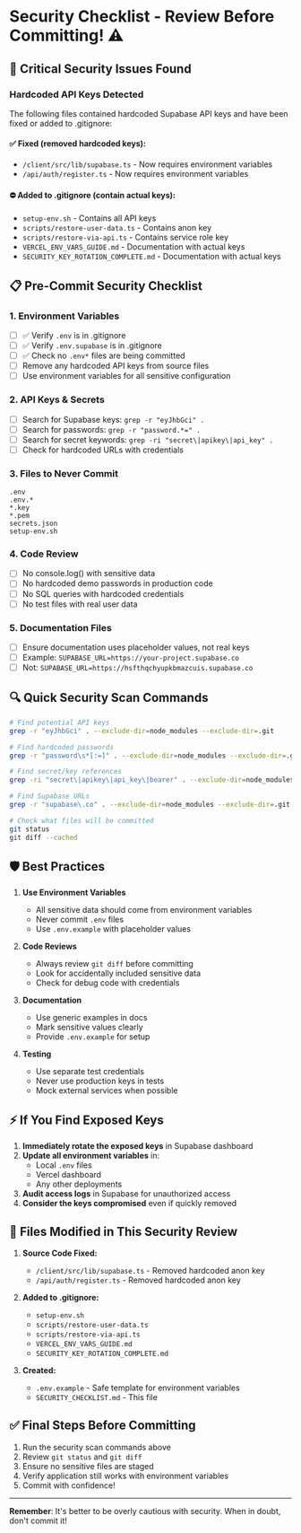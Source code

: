# Security Checklist - Review Before Committing! ⚠️

## 🚨 Critical Security Issues Found

### Hardcoded API Keys Detected
The following files contained hardcoded Supabase API keys and have been fixed or added to .gitignore:

#### ✅ Fixed (removed hardcoded keys):
- `/client/src/lib/supabase.ts` - Now requires environment variables
- `/api/auth/register.ts` - Now requires environment variables

#### ⛔ Added to .gitignore (contain actual keys):
- `setup-env.sh` - Contains all API keys
- `scripts/restore-user-data.ts` - Contains anon key
- `scripts/restore-via-api.ts` - Contains service role key
- `VERCEL_ENV_VARS_GUIDE.md` - Documentation with actual keys
- `SECURITY_KEY_ROTATION_COMPLETE.md` - Documentation with actual keys

## 📋 Pre-Commit Security Checklist

### 1. Environment Variables
- [ ] ✅ Verify `.env` is in .gitignore
- [ ] ✅ Verify `.env.supabase` is in .gitignore
- [ ] ✅ Check no `.env*` files are being committed
- [ ] Remove any hardcoded API keys from source files
- [ ] Use environment variables for all sensitive configuration

### 2. API Keys & Secrets
- [ ] Search for Supabase keys: `grep -r "eyJhbGci" .`
- [ ] Search for passwords: `grep -r "password.*=" .`
- [ ] Search for secret keywords: `grep -ri "secret\|apikey\|api_key" .`
- [ ] Check for hardcoded URLs with credentials

### 3. Files to Never Commit
```
.env
.env.*
*.key
*.pem
secrets.json
setup-env.sh
```

### 4. Code Review
- [ ] No console.log() with sensitive data
- [ ] No hardcoded demo passwords in production code
- [ ] No SQL queries with hardcoded credentials
- [ ] No test files with real user data

### 5. Documentation Files
- [ ] Ensure documentation uses placeholder values, not real keys
- [ ] Example: `SUPABASE_URL=https://your-project.supabase.co`
- [ ] Not: `SUPABASE_URL=https://hsfthqchyupkbmazcuis.supabase.co`

## 🔍 Quick Security Scan Commands

```bash
# Find potential API keys
grep -r "eyJhbGci" . --exclude-dir=node_modules --exclude-dir=.git

# Find hardcoded passwords
grep -r "password\s*[:=]" . --exclude-dir=node_modules --exclude-dir=.git

# Find secret/key references
grep -ri "secret\|apikey\|api_key\|bearer" . --exclude-dir=node_modules --exclude-dir=.git

# Find Supabase URLs
grep -r "supabase\.co" . --exclude-dir=node_modules --exclude-dir=.git

# Check what files will be committed
git status
git diff --cached
```

## 🛡️ Best Practices

1. **Use Environment Variables**
   - All sensitive data should come from environment variables
   - Never commit `.env` files
   - Use `.env.example` with placeholder values

2. **Code Reviews**
   - Always review `git diff` before committing
   - Look for accidentally included sensitive data
   - Check for debug code with credentials

3. **Documentation**
   - Use generic examples in docs
   - Mark sensitive values clearly
   - Provide `.env.example` for setup

4. **Testing**
   - Use separate test credentials
   - Never use production keys in tests
   - Mock external services when possible

## ⚡ If You Find Exposed Keys

1. **Immediately rotate the exposed keys** in Supabase dashboard
2. **Update all environment variables** in:
   - Local `.env` files
   - Vercel dashboard
   - Any other deployments
3. **Audit access logs** in Supabase for unauthorized access
4. **Consider the keys compromised** even if quickly removed

## 📝 Files Modified in This Security Review

1. **Source Code Fixed:**
   - `/client/src/lib/supabase.ts` - Removed hardcoded anon key
   - `/api/auth/register.ts` - Removed hardcoded anon key

2. **Added to .gitignore:**
   - `setup-env.sh`
   - `scripts/restore-user-data.ts`
   - `scripts/restore-via-api.ts`
   - `VERCEL_ENV_VARS_GUIDE.md`
   - `SECURITY_KEY_ROTATION_COMPLETE.md`

3. **Created:**
   - `.env.example` - Safe template for environment variables
   - `SECURITY_CHECKLIST.md` - This file

## ✅ Final Steps Before Committing

1. Run the security scan commands above
2. Review `git status` and `git diff`
3. Ensure no sensitive files are staged
4. Verify application still works with environment variables
5. Commit with confidence!

---

**Remember**: It's better to be overly cautious with security. When in doubt, don't commit it!